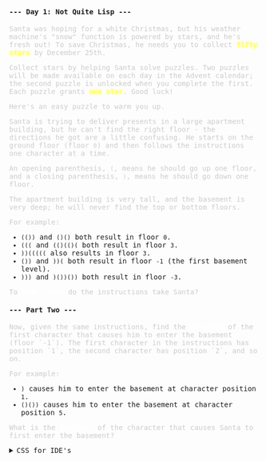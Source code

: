 #### --- Day 1: Not Quite Lisp ---
<p>
Santa was hoping for a white Christmas, but his weather machine's "snow" function is powered by stars,
and he's fresh out! To save Christmas, he needs you to collect <span class="star">fifty stars</span> by December 25th.

Collect stars by helping Santa solve puzzles. Two puzzles will be made available on each day in the Advent calendar;
the second puzzle is unlocked when you complete the first. Each puzzle grants <span class="star">one star</span>. Good luck!

Here's an easy puzzle to warm you up.

Santa is trying to deliver presents in a large apartment building, but he can't find the right floor - the directions he got are a little confusing.
He starts on the ground floor (floor `0`) and then follows the instructions one character at a time.

An opening parenthesis, `(`, means he should go up one floor, and a closing parenthesis, `)`, means he should go down one floor.

The apartment building is very tall, and the basement is very deep; he will never find the top or bottom floors.

For example:

   - `(())` and `()()` both result in floor `0`.
   - `(((` and `(()(()(` both result in floor `3`.
   - `))(((((` also results in floor `3`.
   - `())` and `))(` both result in floor `-1` (the first basement level).
   - `)))` and `)())())` both result in floor `-3`.

To <span class="indicator">what floor</span> do the instructions take Santa?</p>
</p>

#### --- Part Two ---
<p>
Now, given the same instructions, find the <span class="indicator">position</span> of the first character that causes him to enter the basement (floor `-1`).
The first character in the instructions has position `1`, the second character has position `2`, and so on.

For example:

   - `)` causes him to enter the basement at character position `1`.
   - `()())` causes him to enter the basement at character position `5`.

What is the <span class="indicator">position</span> of the character that causes Santa to first enter the basement?</p>
</p>
<details><summary>CSS for IDE's</summary>

<style>
   body {
      font-family: "Source Code Pro", monospace;
      width: 47em;
      font-weight: 300;
      font-size: 14px;
   }
   span {
      font-weight: bold;
   }
   p {
      color: #ccc;
   }
   a {
      color: #090
   }
   .star {
      color: #ffff66;
      text-shadow: 0 0 5px #ffff66;
   }
   .indicator {
      color: white;
      text-shadow: 0 0 5px white;
   }
</style>

Who doesn't like some styling :3
</details>